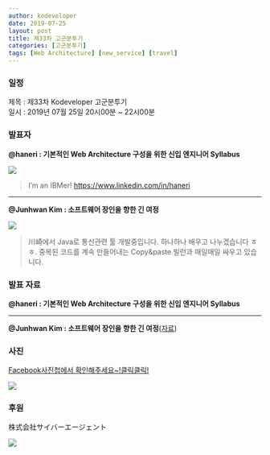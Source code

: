 ```yaml
---
author: kodeveloper
date: 2019-07-25
layout: post
title: 제33차 고군분투기
categories: [고군분투기]
tags: [Web Architecture] [new_service] [travel] 
---
```


### 일정

제목 : 제33차 Kodeveloper 고군분투기  
일시 : 2019년 07월 25일 20시00분 ~ 22시00분

### 발표자

**@haneri : 기본적인 Web Architecture 구성을 위한 신입 엔지니어 Syllabus**

![](https://user-images.githubusercontent.com/2956728/63405321-6345e280-c421-11e9-8990-81ef254351d0.jpg)

>I’m an IBMer! https://www.linkedin.com/in/haneri

---

**@Junhwan Kim : 소프트웨어 장인을 향한 긴 여정**

![](https://user-images.githubusercontent.com/2956728/63405326-68a32d00-c421-11e9-94ad-73dbdc513a8d.jpg)

>川崎에서 Java로 통신관련 툴 개발중입니다. 하나하나 배우고 나누겠습니다 ㅎㅎ. 중복된 코드를 계속 만들어내는 Copy&paste 빌런과 매일매일 싸우고 있습니다.

### 발표 자료

**@haneri : 기본적인 Web Architecture 구성을 위한 신입 엔지니어 Syllabus**



---

**@Junhwan Kim : 소프트웨어 장인을 향한 긴 여정**([자료](https://docs.google.com/presentation/d/17cCYH1t9nNLyBKIuns-062Wc1JIwumv7mI1wCPYRwgQ/edit#slide=id.p))

### 사진

[Facebook사진첩에서 확인해주세요~!클릭클릭!](https://www.facebook.com/media/set/?set=oa.2384891211755610&type=3)

![](https://user-images.githubusercontent.com/2956728/63405077-88862100-c420-11e9-8080-0667242b7995.jpg)

### 후원

株式会社サイバーエージェント

![](https://user-images.githubusercontent.com/2956728/63405237-0ba77700-c421-11e9-9dd6-a570148620ff.jpg)